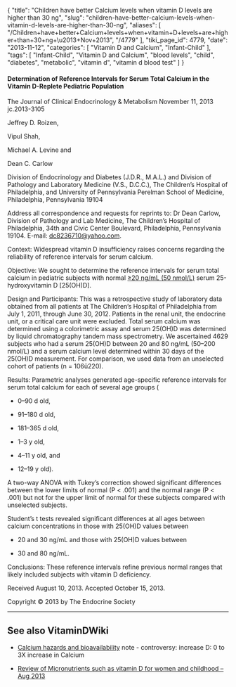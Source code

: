 {
    "title": "Children have better Calcium levels when vitamin D levels are higher than 30 ng",
    "slug": "children-have-better-calcium-levels-when-vitamin-d-levels-are-higher-than-30-ng",
    "aliases": [
        "/Children+have+better+Calcium+levels+when+vitamin+D+levels+are+higher+than+30+ng+\u2013+Nov+2013",
        "/4779"
    ],
    "tiki_page_id": 4779,
    "date": "2013-11-12",
    "categories": [
        "Vitamin D and Calcium",
        "Infant-Child"
    ],
    "tags": [
        "Infant-Child",
        "Vitamin D and Calcium",
        "blood levels",
        "child",
        "diabetes",
        "metabolic",
        "vitamin d",
        "vitamin d blood test"
    ]
}


#### Determination of Reference Intervals for Serum Total Calcium in the Vitamin D-Replete Pediatric Population

The Journal of Clinical Endocrinology & Metabolism November 11, 2013 jc.2013-3105

Jeffrey D. Roizen,

Vipul Shah,

Michael A. Levine and

Dean C. Carlow

Division of Endocrinology and Diabetes (J.D.R., M.A.L.) and Division of Pathology and Laboratory Medicine (V.S., D.C.C.), The Children’s Hospital of Philadelphia, and University of Pennsylvania Perelman School of Medicine, Philadelphia, Pennsylvania 19104

Address all correspondence and requests for reprints to: Dr Dean Carlow, Division of Pathology and Lab Medicine, The Children’s Hospital of Philadelphia, 34th and Civic Center Boulevard, Philadelphia, Pennsylvania 19104. E-mail: dc8236710@yahoo.com.

Context: Widespread vitamin D insufficiency raises concerns regarding the reliability of reference intervals for serum calcium.

Objective: We sought to determine the reference intervals for serum total calcium in pediatric subjects with normal [≥20 ng/mL (50 nmol/L)](≥20%20ng/mL%20(50%20nmol/L)) serum 25-hydroxyvitamin D <span>[25(OH)D]</span>.

Design and Participants: This was a retrospective study of laboratory data obtained from all patients at The Children’s Hospital of Philadelphia from July 1, 2011, through June 30, 2012. Patients in the renal unit, the endocrine unit, or a critical care unit were excluded. Total serum calcium was determined using a colorimetric assay and serum 25(OH)D was determined by liquid chromatography tandem mass spectrometry. We ascertained 4629 subjects who had a serum 25(OH)D between 20 and 80 ng/mL (50–200 nmol/L) and a serum calcium level determined within 30 days of the 25(OH)D measurement. For comparison, we used data from an unselected cohort of patients (n = 106ü220).

Results: Parametric analyses generated age-specific reference intervals for serum total calcium for each of several age groups (

* 0–90 d old, 

* 91–180 d old, 

* 181–365 d old, 

* 1–3 y old, 

* 4–11 y old, and 

* 12–19 y old). 

A two-way ANOVA with Tukey’s correction showed significant differences between the lower limits of normal (P < .001) and the normal range (P < .001) but not for the upper limit of normal for these subjects compared with unselected subjects. 

Student’s t tests revealed significant differences at all ages between calcium concentrations in those with 25(OH)D values between 

* 20 and 30 ng/mL and those with 25(OH)D values between 

* 30 and 80 ng/mL.

Conclusions: These reference intervals refine previous normal ranges that likely included subjects with vitamin D deficiency.

Received August 10, 2013.     Accepted October 15, 2013.

Copyright © 2013 by The Endocrine Society

---

## See also VitaminDWiki

* [Calcium hazards and bioavailability](/posts/calcium-hazards-and-bioavailability) note - controversy: increase D:  0 to 3X increase in Calcium

* [Review of Micronutrients such as vitamin D for women and childhood – Aug 2013](/posts/review-of-micronutrients-such-as-vitamin-d-for-women-and-childhood)